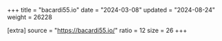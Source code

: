 +++
title = "bacardi55.io"
date = "2024-03-08"
updated = "2024-08-24"
weight = 26228

[extra]
source = "https://bacardi55.io/"
ratio = 12
size = 26
+++
